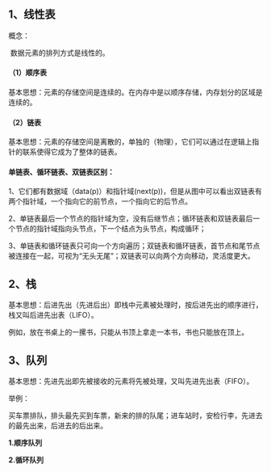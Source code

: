 ## 1、线性表

 概念：

​       数据元素的排列方式是线性的。

#### （1）顺序表

​     基本思想：元素的存储空间是连续的。在内存中是以顺序存储，内存划分的区域是连续的。

#### （2）链表

​     基本思想：元素的存储空间是离散的，单独的（物理），它们可以通过在逻辑上指针的联系使得它成为了整体的链表。

#### 单链表、循环链表、双链表区别：

​    1、它们都有数据域（data(p)）和指针域(next(p))，但是从图中可以看出双链表有两个指针域，一个指向它的前节点，一个指向它的后节点。

​    2、单链表最后一个节点的指针域为空，没有后继节点；循环链表和双链表最后一个节点的指针域指向头节点，下一个结点为头节点，构成循环；

​     3、单链表和循环链表只可向一个方向遍历；双链表和循环链表，首节点和尾节点被连接在一起，可视为“无头无尾”；双链表可以向两个方向移动，灵活度更大。

## 2、栈

 

   基本思想：后进先出（先进后出）即栈中元素被处理时，按后进先出的顺序进行，栈又叫后进先出表（LIFO）。

  例如，放在书桌上的一摞书，只能从书顶上拿走一本书，书也只能放在顶上。

## 3、队列

   基本思想：先进先出即先被接收的元素将先被处理，又叫先进先出表（FIFO）。

   举例：

   买车票排队，排头最先买到车票，新来的排的队尾；进车站时，安检行李，先进去的最先出来，后进去的后出来。

**1.顺序队列**

**2.循环队列**
